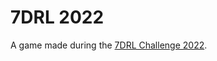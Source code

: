 # 7DRL 2022

A game made during the [7DRL Challenge 2022](https://itch.io/jam/7drl-challenge-2022).
